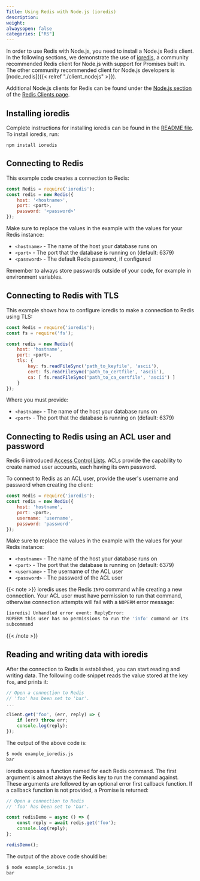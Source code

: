 ```yaml
---
Title: Using Redis with Node.js (ioredis)
description:
weight:
alwaysopen: false
categories: ["RS"]
---
```

In order to use Redis with Node.js, you need to install a Node.js Redis client.
In the following sections, we demonstrate the use of [ioredis](https://github.com/luin/ioredis),
a community recommended Redis client for Node.js with support for Promises built in.
The other community recommended client for Node.js developers is [node_redis]({{< relref "./client_nodejs" >}}).

Additional Node.js clients for Redis can be found under the [Node.js section](https://redis.io/clients#Node.js) of the [Redis Clients page](https://redis.io/clients).

## Installing ioredis

Complete instructions for installing ioredis can be found in the [README file](https://github.com/luin/ioredis/blob/master/README.md).
To install ioredis, run:

    npm install ioredis 

## Connecting to Redis

This example code creates a connection to Redis:

```javascript
const Redis = require('ioredis');
const redis = new Redis({
    host: '<hostname>',
    port: <port>,
    password: '<password>'
});
```

Make sure to replace the values in the example with the values for your Redis instance:

- `<hostname>` - The name of the host your database runs on
- `<port>` - The port that the database is running on (default: 6379)
- `<password>` - The default Redis password, if configured

Remember to always store passwords outside of your code, for example in environment variables.

## Connecting to Redis with TLS

This example shows how to configure ioredis to make a connection to Redis using TLS:

```javascript
const Redis = require('ioredis');
const fs = require('fs');

const redis = new Redis({
    host: 'hostname',
    port: <port>,
    tls: {
        key: fs.readFileSync('path_to_keyfile', 'ascii'),
        cert: fs.readFileSync('path_to_certfile', 'ascii'),
        ca: [ fs.readFileSync('path_to_ca_certfile', 'ascii') ]
    }
});
```

Where you must provide:

- `<hostname>` - The name of the host your database runs on
- `<port>` - The port that the database is running on (default: 6379)

## Connecting to Redis using an ACL user and password

Redis 6 introduced [Access Control Lists](https://redis.io/topics/acl).
ACLs provide the capability to create named user accounts, each having its own password.

To connect to Redis as an ACL user, provide the user's username and password when creating the client:

```javascript
const Redis = require('ioredis');
const redis = new Redis({
    host: 'hostname',
    port: <port>,
    username: 'username',
    password: 'password'
});
```

Make sure to replace the values in the example with the values for your Redis instance:

- `<hostname>` - The name of the host your database runs on
- `<port>` - The port that the database is running on (default: 6379)
- `<username>` - The username of the ACL user
- `<password>` - The password of the ACL user

{{< note >}}
ioredis uses the Redis `INFO` command while creating a new connection.
Your ACL user must have permission to run that command, otherwise connection attempts will fail with a `NOPERM` error message:

```sh
[ioredis] Unhandled error event: ReplyError: 
NOPERM this user has no permissions to run the 'info' command or its 
subcommand
```

{{< /note >}}

## Reading and writing data with ioredis

After the connection to Redis is established, you can start reading and writing data.
The following code snippet reads the value stored at the key `foo`, and prints it:

```javascript
// Open a connection to Redis
// 'foo' has been set to 'bar'.
...

client.get('foo', (err, reply) => {
    if (err) throw err;
    console.log(reply);
});
```

The output of the above code is:

```sh
$ node example_ioredis.js
bar
```

ioredis exposes a function named for each Redis command.
The first argument is almost always the Redis key to run the command against.
These arguments are followed by an optional error first callback function.
If a callback function is not provided, a Promise is returned:

```javascript
// Open a connection to Redis
// 'foo' has been set to 'bar'.

const redisDemo = async () => {
    const reply = await redis.get('foo');
    console.log(reply);
};

redisDemo();
```

The output of the above code should be:

```sh
$ node example_ioredis.js
bar
```
